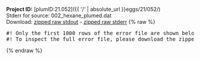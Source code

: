 **Project ID:** [plumID:21.052]({{ '/' | absolute_url }}eggs/21/052/)  
Stderr for source:  002_hexane_plumed.dat   
Download: [zipped raw stdout](002_hexane_plumed.dat.plumed.stdout.txt.zip) - [zipped raw stderr](002_hexane_plumed.dat.plumed.stderr.txt.zip) 
{% raw %}
<pre>
#! Only the first 1000 rows of the error file are shown below
#! To inspect the full error file, please download the zipped raw stderr file above
</pre>
{% endraw %}
